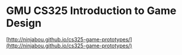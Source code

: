 # GMU CS325 Introduction to Game Design
[http://ninjabou.github.io/cs325-game-prototypes/](http://ninjabou.github.io/cs325-game-prototypes/)
